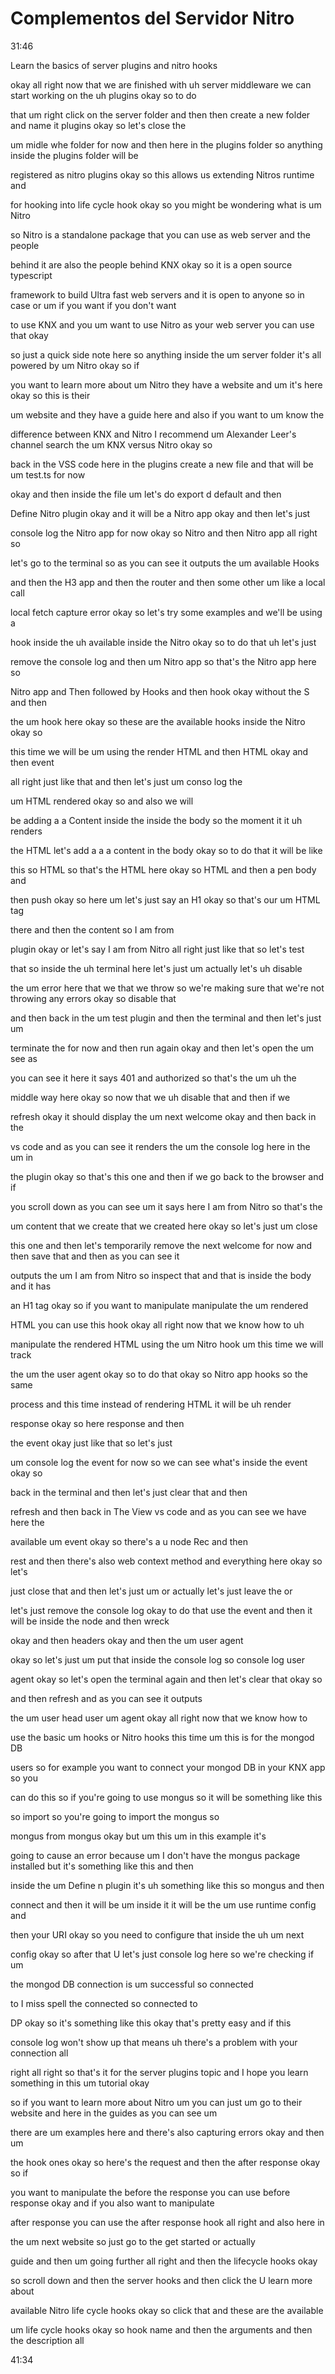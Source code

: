 # Complementos del Servidor Nitro

31:46

Learn the basics of server plugins and nitro hooks

okay all right now that we are finished with uh server middleware we can start working on the uh plugins okay so to do

that um right click on the server folder and then then create a new folder and name it plugins okay so let's close the

um midle whe folder for now and then here in the plugins folder so anything inside the plugins folder will be

registered as nitro plugins okay so this allows us extending Nitros runtime and

for hooking into life cycle hook okay so you might be wondering what is um Nitro

so Nitro is a standalone package that you can use as web server and the people

behind it are also the people behind KNX okay so it is a open source typescript

framework to build Ultra fast web servers and it is open to anyone so in case or um if you want if you don't want

to use KNX and you um want to use Nitro as your web server you can use that okay

so just a quick side note here so anything inside the um server folder it's all powered by um Nitro okay so if

you want to learn more about um Nitro they have a website and um it's here okay so this is their

um website and they have a guide here and also if you want to um know the

difference between KNX and Nitro I recommend um Alexander Leer's channel search the um KNX versus Nitro okay so

back in the VSS code here in the plugins create a new file and that will be um test.ts for now

okay and then inside the file um let's do export d default and then

Define Nitro plugin okay and it will be a Nitro app okay and then let's just

console log the Nitro app for now okay so Nitro and then Nitro app all right so

let's go to the terminal so as you can see it outputs the um available Hooks

and then the H3 app and then the router and then some other um like a local call

local fetch capture error okay so let's try some examples and we'll be using a

hook inside the uh available inside the Nitro okay so to do that uh let's just

remove the console log and then um Nitro app so that's the Nitro app here so

Nitro app and Then followed by Hooks and then hook okay without the S and then

the um hook here okay so these are the available hooks inside the Nitro okay so

this time we will be um using the render HTML and then HTML okay and then event

all right just like that and then let's just um conso log the

um HTML rendered okay so and also we will

be adding a a Content inside the inside the body so the moment it it uh renders

the HTML let's add a a a content in the body okay so to do that it will be like

this so HTML so that's the HTML here okay so HTML and then a pen body and

then push okay so here um let's just say an H1 okay so that's our um HTML tag

there and then the content so I am from

plugin okay or let's say I am from Nitro all right just like that so let's test

that so inside the uh terminal here let's just um actually let's uh disable

the um error here that we that we throw so we're making sure that we're not throwing any errors okay so disable that

and then back in the um test plugin and then the terminal and then let's just um

terminate the for now and then run again okay and then let's open the um see as

you can see it here it says 401 and authorized so that's the um uh the

middle way here okay so now that we uh disable that and then if we

refresh okay it should display the um next welcome okay and then back in the

vs code and as you can see it renders the um the console log here in the um in

the plugin okay so that's this one and then if we go back to the browser and if

you scroll down as you can see um it says here I am from Nitro so that's the

um content that we create that we created here okay so let's just um close

this one and then let's temporarily remove the next welcome for now and then save that and then as you can see it

outputs the um I am from Nitro so inspect that and that is inside the body and it has

an H1 tag okay so if you want to manipulate manipulate the um rendered

HTML you can use this hook okay all right now that we know how to uh

manipulate the rendered HTML using the um Nitro hook um this time we will track

the um the user agent okay so to do that okay so Nitro app hooks so the same

process and this time instead of rendering HTML it will be uh render

response okay so here response and then

the event okay just like that so let's just

um console log the event for now so we can see what's inside the event okay so

back in the terminal and then let's just clear that and then

refresh and then back in The View vs code and as you can see we have here the

available um event okay so there's a u node Rec and then

rest and then there's also web context method and everything here okay so let's

just close that and then let's just um or actually let's just leave the or

let's just remove the console log okay to do that use the event and then it will be inside the node and then wreck

okay and then headers okay and then the um user agent

okay so let's just um put that inside the console log so console log user

agent okay so let's open the terminal again and then let's clear that okay so

and then refresh and as you can see it outputs

the um user head user um agent okay all right now that we know how to

use the basic um hooks or Nitro hooks this time um this is for the mongod DB

users so for example you want to connect your mongod DB in your KNX app so you

can do this so if you're going to use mongus so it will be something like this

so import so you're going to import the mongus so

mongus from mongus okay but um this um in this example it's

going to cause an error because um I don't have the mongus package installed but it's something like this and then

inside the um Define n plugin it's uh something like this so mongus and then

connect and then it will be um inside it it will be the um use runtime config and

then your URI okay so you need to configure that inside the uh um next

config okay so after that U let's just console log here so we're checking if um

the mongod DB connection is um successful so connected

to I miss spell the connected so connected to

DP okay so it's something like this okay that's pretty easy and if this

console log won't show up that means uh there's a problem with your connection all

right all right so that's it for the server plugins topic and I hope you learn something in this um tutorial okay

so if you want to learn more about Nitro um you can just um go to their website and here in the guides as you can see um

there are um examples here and there's also capturing errors okay and then um

the hook ones okay so here's the request and then the after response okay so if

you want to manipulate the before the response you can use before response okay and if you also want to manipulate

after response you can use the after response hook all right and also here in

the um next website so just go to the get started or actually

guide and then um going further all right and then the lifecycle hooks okay

so scroll down and then the server hooks and then click the U learn more about

available Nitro life cycle hooks okay so click that and these are the available

um life cycle hooks okay so hook name and then the arguments and then the description all

41:34
